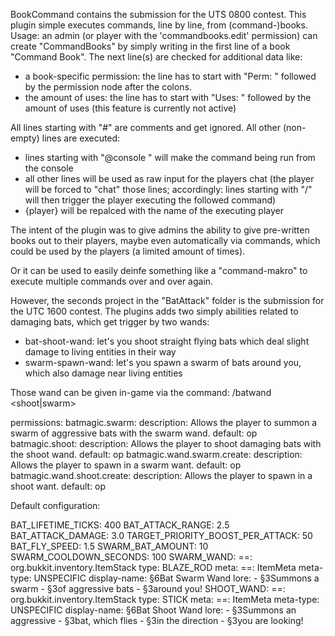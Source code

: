 BookCommand contains the submission for the UTS 0800 contest.
This plugin simple executes commands, line by line, from (command-)books.
Usage: an admin (or player with the 'commandbooks.edit' permission) can create "CommandBooks"
by simply writing in the first line of a book "Command Book".
The next line(s) are checked for additional data like:
* a book-specific permission: the line has to start with "Perm: " followed by the permission node after the colons.
* the amount of uses: the line has to start with "Uses: " followed by the amount of uses (this feature is currently not active)

All lines starting with "#" are comments and get ignored.
All other (non-empty) lines are executed:
* lines starting with "@console " will make the command being run from the console
* all other lines will be used as raw input for the players chat (the player will be forced to "chat" those lines;
accordingly: lines starting with "/" will then trigger the player executing the followed command)
* {player} will be repalced with the name of the executing player

The intent of the plugin was to give admins the ability to give pre-written books out to their players,
maybe even automatically via commands, which could be used by the players (a limited amount of times).

Or it can be used to easily deinfe something like a "command-makro" to execute multiple commands over and over again.


However, the seconds project in the "BatAttack" folder is the submission for the UTC 1600 contest.
The plugins adds two simply abilities related to damaging bats, which get trigger by two wands:
* bat-shoot-wand: let's you shoot straight flying bats which deal slight damage to living entities in their way
* swarm-spawn-wand: let's you spawn a swarm of bats around you, which also damage near living entities

Those wand can be given in-game via the command: /batwand <shoot|swarm>

permissions:
  batmagic.swarm:
    description: Allows the player to summon a swarm of aggressive bats with the swarm wand.
    default: op
  batmagic.shoot:
    description: Allows the player to shoot damaging bats with the shoot wand.
    default: op
  batmagic.wand.swarm.create:
    description: Allows the player to spawn in a swarm want.
    default: op
  batmagic.wand.shoot.create:
    description: Allows the player to spawn in a shoot want.
    default: op
    
Default configuration:

BAT_LIFETIME_TICKS: 400
BAT_ATTACK_RANGE: 2.5
BAT_ATTACK_DAMAGE: 3.0
TARGET_PRIORITY_BOOST_PER_ATTACK: 50
BAT_FLY_SPEED: 1.5
SWARM_BAT_AMOUNT: 10
SWARM_COOLDOWN_SECONDS: 100
SWARM_WAND:
  ==: org.bukkit.inventory.ItemStack
  type: BLAZE_ROD
  meta:
    ==: ItemMeta
    meta-type: UNSPECIFIC
    display-name: §6Bat Swarm Wand
    lore:
    - §3Summons a swarm
    - §3of aggressive bats
    - §3around you!
SHOOT_WAND:
  ==: org.bukkit.inventory.ItemStack
  type: STICK
  meta:
    ==: ItemMeta
    meta-type: UNSPECIFIC
    display-name: §6Bat Shoot Wand
    lore:
    - §3Summons an aggressive
    - §3bat, which flies
    - §3in the direction
    - §3you are looking!
